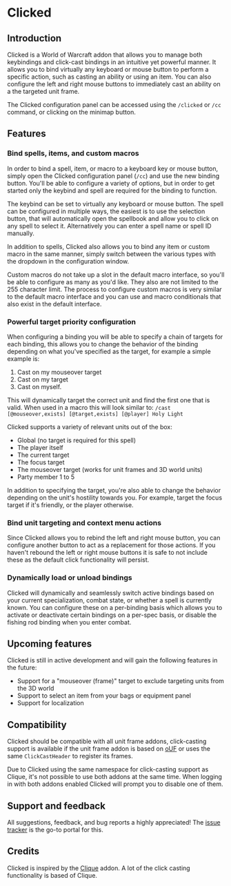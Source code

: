 # Clicked

## Introduction

Clicked is a World of Warcraft addon that allows you to manage both keybindings and click-cast bindings in an intuitive yet powerful manner. It allows you to bind virtually any keyboard or mouse button to perform a specific action, such as casting an ability or using an item. You can also configure the left and right mouse buttons to immediately cast an ability on a the targeted unit frame.

The Clicked configuration panel can be accessed using the `/clicked` or `/cc` command, or clicking on the minimap button.

## Features

### Bind spells, items, and custom macros

In order to bind a spell, item, or macro to a keyboard key or mouse button, simply open the Clicked configuration panel (`/cc`) and use the new binding button. You'll be able to configure a variety of options, but in order to get started only the keybind and spell are required for the binding to function.

The keybind can be set to virtually any keyboard or mouse button. The spell can be configured in multiple ways, the easiest is to use the selection button, that will automatically open the spellbook and allow you to click on any spell to select it. Alternatively you can enter a spell name or spell ID manually.

In addition to spells, Clicked also allows you to bind any item or custom macro in the same manner, simply switch between the various types with the dropdown in the configuration window.

Custom macros do not take up a slot in the default macro interface, so you'll be able to configure as many as you'd like. They also are not limited to the 255 character limit. The process to configure custom macros is very similar to the default macro interface and you can use and macro conditionals that also exist in the default interface.

### Powerful target priority configuration

When configuring a binding you will be able to specify a chain of targets for each binding, this allows you to change the behavior of the binding depending on what you've specified as the target, for example a simple example is:

1. Cast on my mouseover target
2. Cast on my target
3. Cast on myself.

This will dynamically target the correct unit and find the first one that is valid. When used in a macro this will look similar to: `/cast [@mouseover,exists] [@target,exists] [@player] Holy Light`

Clicked supports a variety of relevant units out of the box:

* Global (no target is required for this spell)
* The player itself
* The current target
* The focus target
* The mouseover target (works for unit frames and 3D world units)
* Party member 1 to 5

In addition to specifying the target, you're also able to change the behavior depending on the unit's hostility towards you. For example, target the focus target if it's friendly, or the player otherwise.

### Bind unit targeting and context menu actions

Since Clicked allows you to rebind the left and right mouse button, you can configure another button to act as a replacement for those actions. If you haven't rebound the left or right mouse buttons it is safe to not include these as the default click functionality will persist.

### Dynamically load or unload bindings

Clicked will dynamically and seamlessly switch active bindings based on your current specialization, combat state, or whether a spell is currently known. You can configure these on a per-binding basis which allows you to activate or deactivate certain bindings on a per-spec basis, or disable the fishing rod binding when you enter combat.

## Upcoming features

Clicked is still in active development and will gain the following features in the future:

* Support for a "mouseover (frame)" target to exclude targeting units from the 3D world
* Support to select an item from your bags or equipment panel
* Support for localization

## Compatibility

Clicked should be compatible with all unit frame addons, click-casting support is available if the unit frame addon is based on [oUF](https://github.com/oUF-wow/oUF) or uses the same `ClickCastHeader` to register its frames.

Due to Clicked using the same namespace for click-casting support as Clique, it's not possible to use both addons at the same time. When logging in with both addons enabled Clicked will prompt you to disable one of them.

## Support and feedback

All suggestions, feedback, and bug reports a highly appreciated! The [issue tracker](https://github.com/Snakybo/Clicked/issues) is the go-to portal for this.

## Credits

Clicked is inspired by the [Clique](https://www.wowinterface.com/downloads/fileinfo.php?id=5108) addon. A lot of the click casting functionality is based of Clique.
